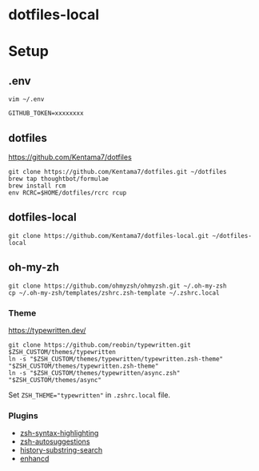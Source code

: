 # dotfiles-local

# Setup

## .env

```shell
vim ~/.env
```

```
GITHUB_TOKEN=xxxxxxxx
```

## dotfiles

https://github.com/Kentama7/dotfiles

```shell
git clone https://github.com/Kentama7/dotfiles.git ~/dotfiles
brew tap thoughtbot/formulae
brew install rcm
env RCRC=$HOME/dotfiles/rcrc rcup
```
## dotfiles-local

```shell
git clone https://github.com/Kentama7/dotfiles-local.git ~/dotfiles-local
```

## oh-my-zh

```shell
git clone https://github.com/ohmyzsh/ohmyzsh.git ~/.oh-my-zsh
cp ~/.oh-my-zsh/templates/zshrc.zsh-template ~/.zshrc.local
```

### Theme

https://typewritten.dev/

```shell
git clone https://github.com/reobin/typewritten.git $ZSH_CUSTOM/themes/typewritten
ln -s "$ZSH_CUSTOM/themes/typewritten/typewritten.zsh-theme" "$ZSH_CUSTOM/themes/typewritten.zsh-theme"
ln -s "$ZSH_CUSTOM/themes/typewritten/async.zsh" "$ZSH_CUSTOM/themes/async"
```

Set `ZSH_THEME="typewritten"` in `.zshrc.local` file.

### Plugins

- [zsh-syntax-highlighting](https://github.com/zsh-users/zsh-syntax-highlighting)
- [zsh-autosuggestions](https://github.com/zsh-users/zsh-autosuggestions)
- [history-substring-search](https://github.com/zsh-users/zsh-history-substring-search)
- [enhancd](https://github.com/b4b4r07/enhancd)

